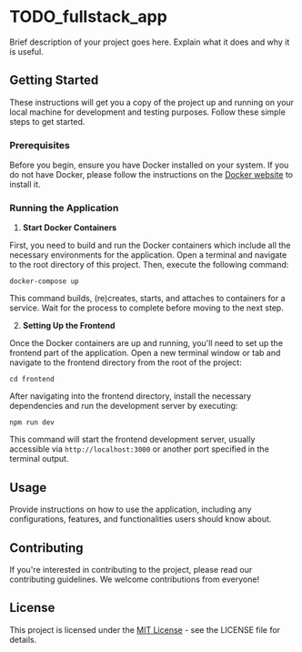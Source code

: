 # TODO_fullstack_app

Brief description of your project goes here. Explain what it does and why it is useful.

## Getting Started

These instructions will get you a copy of the project up and running on your local machine for development and testing purposes. Follow these simple steps to get started.

### Prerequisites

Before you begin, ensure you have Docker installed on your system. If you do not have Docker, please follow the instructions on the [Docker website](https://www.docker.com/get-started) to install it.

### Running the Application

1. **Start Docker Containers**

First, you need to build and run the Docker containers which include all the necessary environments for the application. Open a terminal and navigate to the root directory of this project. Then, execute the following command: 

    docker-compose up

This command builds, (re)creates, starts, and attaches to containers for a service. Wait for the process to complete before moving to the next step.

2. **Setting Up the Frontend**

Once the Docker containers are up and running, you'll need to set up the frontend part of the application. Open a new terminal window or tab and navigate to the frontend directory from the root of the project:

    cd frontend

After navigating into the frontend directory, install the necessary dependencies and run the development server by executing:

    npm run dev

This command will start the frontend development server, usually accessible via `http://localhost:3000` or another port specified in the terminal output.

## Usage

Provide instructions on how to use the application, including any configurations, features, and functionalities users should know about.

## Contributing

If you're interested in contributing to the project, please read our contributing guidelines. We welcome contributions from everyone!

## License

This project is licensed under the [MIT License](LICENSE) - see the LICENSE file for details.




